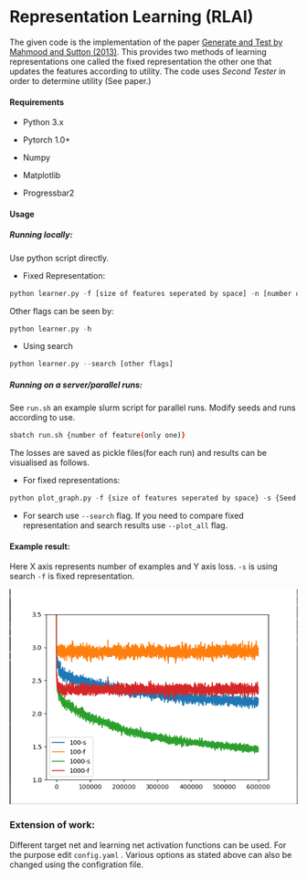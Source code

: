 # Representation Learning (RLAI)

The given code is the implementation of the paper [Generate and Test by Mahmood and Sutton (2013)](https://armahmood.github.io/files/MS-RepSearch-AAAI-WS-2013.pdf). This provides two methods of learning representations one called the fixed representation the other one that updates the features according to utility. The code uses *Second Tester* in order to determine utility (See paper.)



#### Requirements

- Python 3.x

- Pytorch 1.0+
- Numpy
- Matplotlib
- Progressbar2

#### Usage

##### Running locally:

Use python script directly.

- Fixed Representation:

```python
python learner.py -f [size of features seperated by space] -n [number of runs for each feature] -s [seed value for learning networks(each run) seperated by space] 
```

Other flags can be seen by:

```python
python learner.py -h
```

- Using search

```python
python learner.py --search [other flags]
```

##### Running on a server/parallel runs:

See `run.sh` an example slurm script for parallel runs. Modify seeds and runs according to use. 

```bash
sbatch run.sh {number of feature(only one)}
```

The losses are saved as pickle files(for each run) and results can be visualised as follows.

- For fixed representations:

```python
python plot_graph.py -f {size of features seperated by space} -s {Seed array}
```

- For search use `--search` flag. If you need to compare fixed representation and search results use `--plot_all` flag.

#### Example result:

Here X axis represents number of examples and Y axis loss. `-s` is using search `-f` is fixed representation.

![](final_out.png)

### Extension of work:

Different target net and learning net activation functions can be used. For the purpose edit `config.yaml` . Various options as stated above can also be changed using the configration file.